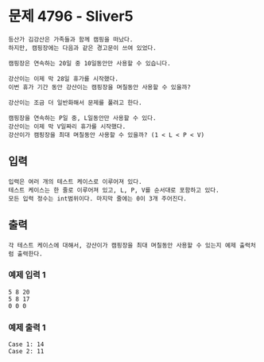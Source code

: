 # 문제 4796 - Sliver5
    등산가 김강산은 가족들과 함께 캠핑을 떠났다. 
    하지만, 캠핑장에는 다음과 같은 경고문이 쓰여 있었다.
    
    캠핑장은 연속하는 20일 중 10일동안만 사용할 수 있습니다.

    강산이는 이제 막 28일 휴가를 시작했다. 
    이번 휴가 기간 동안 강산이는 캠핑장을 며칠동안 사용할 수 있을까?

    강산이는 조금 더 일반화해서 문제를 풀려고 한다.

    캠핑장을 연속하는 P일 중, L일동안만 사용할 수 있다. 
    강산이는 이제 막 V일짜리 휴가를 시작했다. 
    강산이가 캠핑장을 최대 며칠동안 사용할 수 있을까? (1 < L < P < V)

## 입력
    입력은 여러 개의 테스트 케이스로 이루어져 있다. 
    테스트 케이스는 한 줄로 이루어져 있고, L, P, V를 순서대로 포함하고 있다. 
    모든 입력 정수는 int범위이다. 마지막 줄에는 0이 3개 주어진다.

## 출력
    각 테스트 케이스에 대해서, 강산이가 캠핑장을 최대 며칠동안 사용할 수 있는지 예제 출력처럼 출력한다.

### 예제 입력 1
    5 8 20
    5 8 17
    0 0 0
### 예제 출력 1
    Case 1: 14
    Case 2: 11